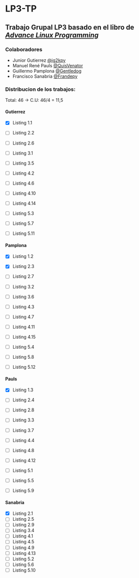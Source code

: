 # LP3-TP
## Trabajo Grupal LP3 basado en el libro de [_Advance Linux Programming_](https://richard.esplins.org/static/downloads/linux_book.pdf)

### Colaboradores
* Junior Gutierrez [@jg2kpy](https://github.com/jg2kpy)
* Manuel René Pauls [@QuisVenator](https://github.com/QuisVenator)
* Guillermo Pamplona [@Gentledog](https://github.com/guigapamplona)
* Francisco Sanabria [@Frandepy](https://github.com/frandepy2)

### Distribucion de los trabajos: 

Total: 46 -> C.U: 46/4 = 11,5

#### Gutierrez
 - [x] Listing 1.1
 - [ ] Listing 2.2
 - [ ] Listing 2.6
 - [ ] Listing 3.1
 - [ ] Listing 3.5
 - [ ] Listing 4.2
 - [ ] Listing 4.6
 - [ ] Listing 4.10
 - [ ] Listing 4.14
 - [ ] Listing 5.3
 - [ ] Listing 5.7
 - [ ] Listing 5.11


#### Pamplona
 - [x] Listing 1.2
 - [x] Listing 2.3
 - [ ] Listing 2.7
 - [ ] Listing 3.2
 - [ ] Listing 3.6
 - [ ] Listing 4.3
 - [ ] Listing 4.7
 - [ ] Listing 4.11
 - [ ] Listing 4.15
 - [ ] Listing 5.4
 - [ ] Listing 5.8
 - [ ] Listing 5.12


#### Pauls
 - [x] Listing 1.3
 - [ ] Listing 2.4
 - [ ] Listing 2.8
 - [ ] Listing 3.3
 - [ ] Listing 3.7
 - [ ] Listing 4.4
 - [ ] Listing 4.8
 - [ ] Listing 4.12
 - [ ] Listing 5.1
 - [ ] Listing 5.5
 - [ ] Listing 5.9


#### Sanabria
 - [x] Listing 2.1
 - [ ] Listing 2.5
 - [ ] Listing 2.9
 - [ ] Listing 3.4
 - [ ] Listing 4.1
 - [ ] Listing 4.5
 - [ ] Listing 4.9
 - [ ] Listing 4.13
 - [ ] Listing 5.2
 - [ ] Listing 5.6
 - [ ] Listing 5.10
